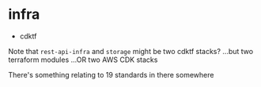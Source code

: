 # infra

- cdktf

Note that `rest-api-infra` and `storage` might be two cdktf stacks?
...but two terraform modules
...OR two AWS CDK stacks

There's something relating to 19 standards in there somewhere

